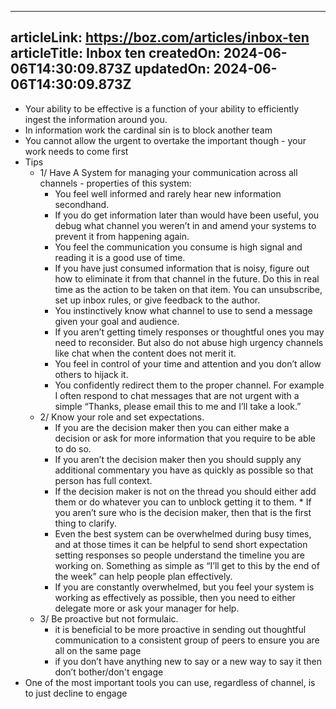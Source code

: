 -----------------------
articleLink: https://boz.com/articles/inbox-ten
articleTitle: Inbox ten
createdOn: 2024-06-06T14:30:09.873Z
updatedOn: 2024-06-06T14:30:09.873Z
-----------------------

- Your ability to be effective is a function of your ability to efficiently ingest the information around you.
- In information work the cardinal sin is to block another team
- You cannot allow the urgent to overtake the important though - your work needs to come first
- Tips
  - 1/ Have A System for managing your communication across all channels - properties of this system:
    - You feel well informed and rarely hear new information secondhand.
    - If you do get information later than would have been useful, you debug what channel you weren’t in and amend your systems to prevent it from happening again.
    - You feel the communication you consume is high signal and reading it is a good use of time.
    - If you have just consumed information that is noisy, figure out how to eliminate it from that channel in the future. Do this in real time as the action to be taken on that item. You can unsubscribe, set up inbox rules, or give feedback to the author.
    - You instinctively know what channel to use to send a message given your goal and audience.
    - If you aren’t getting timely responses or thoughtful ones you may need to reconsider. But also do not abuse high urgency channels like chat when the content does not merit it.
    - You feel in control of your time and attention and you don’t allow others to hijack it.
    - You confidently redirect them to the proper channel. For example I often respond to chat messages that are not urgent with a simple “Thanks, please email this to me and I’ll take a look.”
  - 2/ Know your role and set expectations.
    - If you are the decision maker then you can either make a decision or ask for more information that you require to be able to do so.
    - If you aren’t the decision maker then you should supply any additional commentary you have as quickly as possible so that person has full context.
    - If the decision maker is not on the thread you should either add them or do whatever you can to unblock getting it to them. * If you aren’t sure who is the decision maker, then that is the first thing to clarify.
    - Even the best system can be overwhelmed during busy times, and at those times it can be helpful to send short expectation setting responses so people understand the timeline you are working on. Something as simple as “I’ll get to this by the end of the week” can help people plan effectively.
    - If you are constantly overwhelmed, but you feel your system is working as effectively as possible, then you need to either delegate more or ask your manager for help.
  - 3/ Be proactive but not formulaic.
    - it is beneficial to be more proactive in sending out thoughtful communication to a consistent group of peers to ensure you are all on the same page
    - if you don’t have anything new to say or a new way to say it then don’t bother/don't engage
- One of the most important tools you can use, regardless of channel, is to just decline to engage


